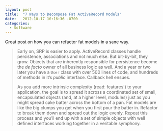 ```yaml
---
layout: post
title:  "7 Ways to Decompose Fat ActiveRecord Models"
date:   2012-10-17 10:16:36 -0700
categories:
  - Software
---
```


Great post on how you can refactor fat models in a sane way.

 > 
 > 
 > Early on, SRP is easier to apply. ActiveRecord classes handle persistence, associations and not much else. But bit-by-bit, they grow. Objects that are inherently responsible for persistence become the *de facto* owner of all business logic as well. And a year or two later you have a `User` class with over 500 lines of code, and hundreds of methods in it’s *public* interface. Callback hell ensues.
 > 
 > As you add more intrinsic complexity (read: features!) to your application, the goal is to spread it across a coordinated set of small, encapsulated objects (and, at a higher level, modules) just as you might spread cake batter across the bottom of a pan. Fat models are like the big clumps you get when you first pour the batter in. Refactor to break them down and spread out the logic evenly. Repeat this process and you’ll end up with a set of simple objects with well defined interfaces working together in a veritable symphony.
 > 
 > 
